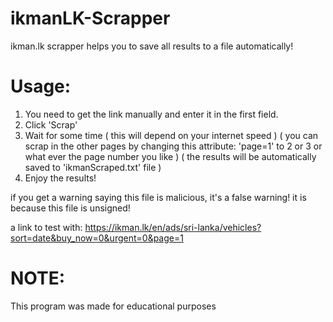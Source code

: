 # ikmanLK-Scrapper
ikman.lk scrapper helps you to save all results to a file automatically!

# Usage:
1. You need to get the link manually and enter it in the first field.
2. Click 'Scrap'
3. Wait for some time ( this will depend on your internet speed )
( you can scrap in the other pages by changing this attribute: 'page=1' to 2 or 3 or what ever the page number you like )
( the results will be automatically saved to 'ikmanScraped.txt' file )
4. Enjoy the results!

if you get a warning saying this file is malicious, it's a false warning!
it is because this file is unsigned!

a link to test with: https://ikman.lk/en/ads/sri-lanka/vehicles?sort=date&buy_now=0&urgent=0&page=1

# NOTE: 
This program was made for educational purposes
